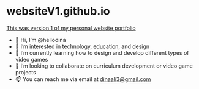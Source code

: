 # websiteV1.github.io
<a href=" https://hellodina.github.io/websiteV1.github.io/">This was version 1 of my personal website portfolio</a>

- 👋 Hi, I’m @hellodina
- 👀 I’m interested in technology, education, and design
- 🌱 I’m currently learning how to design and develop different types of video games
- 💞️ I’m looking to collaborate on curriculum development or video game projects
- 📫 You can reach me via email at dinaali3@gmail.com
